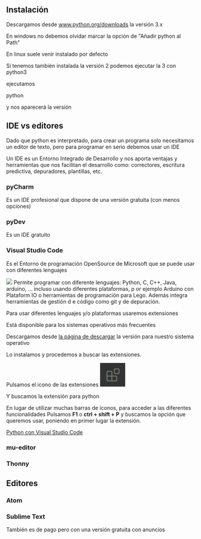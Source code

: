 ## Instalación

Descargamos desde www.python.org/downloads la versión 3.x

En windows no debemos olvidar marcar la opción de "Añadir python al Path"


En linux suele venir instalado por defecto

Si tenemos también instalada la versión 2 podemos ejecutar la 3 con 
python3



ejecutamos 

python


y nos aparecerá la versión

## IDE vs editores

Dado que python es interpretado, para crear un programa solo necesitamos un editor de texto, pero para programar en serio debemos usar un IDE

Un IDE es un Entorno Integrado de Desarrollo y nos aporta ventajas y herramientas que nos facilitan el desarrollo como: correctores, escritura predictiva, depuradores, plantillas, etc.

### pyCharm

Es un IDE profesional que dispone de una versión gratuita (con menos opciones)

### pyDev

Es un IDE gratuito

### Visual Studio Code

Es el Entorno de programación OpenSource de Microsoft  que se puede usar con diferentes lenguajes

![](./images/vsCodeArduino.png)
Permite programar con diferente lenguajes: Python, C, C++, Java, arduino, ... incluso usando diferentes plataformas, p
or ejemplo Arduino con Plataform IO o herramientas de programación para Lego. Además integra herramientas de gestión d
e código como git y de depuración.

Para usar diferentes lenguajes y/o plataformas usaremos extensiones

Está disponible para los sistemas operativos más frecuentes


Descargamos desde [la página de descargar](https://code.visualstudio.com/Download) la versión para nuestro sistema operativo

Lo instalamos y procedemos a buscar las extensiones.

Pulsamos el icono de las extensiones ![](./images/IconoExtensionesVSCode.png)

Y buscamos la extensión para python


En lugar de utilizar muchas barras de iconos, para acceder a las diferentes funcionalidades Pulsamos **F1** o **ctrl +
 shift + P** y buscamos la opción que queremos usar, poniendo en primer lugar la extensión.

[Python con Visual Studio Code](https://code.visualstudio.com/docs/python/python-tutorial)

### mu-editor

### Thonny

## Editores

### Atom

### Sublime Text

También es de pago pero con una versión gratuita con anuncios


